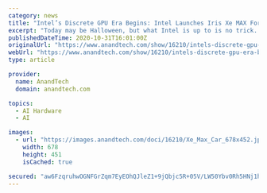 ```yaml
---
category: news
title: "Intel’s Discrete GPU Era Begins: Intel Launches Iris Xe MAX For Entry-Level Laptops"
excerpt: "Today may be Halloween, but what Intel is up to is no trick. Almost a year after showing off their alpha silicon, Intel’s first discrete GPU in over two decades has been released and is now shipping in OEM laptops."
publishedDateTime: 2020-10-31T16:01:00Z
originalUrl: "https://www.anandtech.com/show/16210/intels-discrete-gpu-era-begins-intel-launches-xe-max-for-entrylevel-laptops"
webUrl: "https://www.anandtech.com/show/16210/intels-discrete-gpu-era-begins-intel-launches-xe-max-for-entrylevel-laptops"
type: article

provider:
  name: AnandTech
  domain: anandtech.com

topics:
  - AI Hardware
  - AI

images:
  - url: "https://images.anandtech.com/doci/16210/Xe_Max_Car_678x452.jpg"
    width: 678
    height: 451
    isCached: true

secured: "aw6FzqruhwOGNFGrZqm7EyEOhQJleZ1+9jQbjc5R+05V/LW50Ybv0Rh5HNj1huIFdde/Y6FZRHmorBswujnOQx4SM8x2iR8hgTNZdp/0/OWFnW4Qfn3OnSb9yD8PonKl8Kr+JLS36t7nNUqF85NXor6F1yMLaabo6+iyKAUubFOHVqnN/xh8JHY/JHRHPGKDRPPmJOrL4/8jE9SH6VNoyz8FnSVVfjDJXxaOVzvDWQZoL6Y9ee2Y+2lsUp8k8JWm+sJi9LhVo4sYz1CEzknp+HiqsBku1FY1H7TRuMTDE1hq2T7NalBKi90uUC1oZHx5IbKLgpzdD7Zz/96xoA29h/6kautm+D/KC60gzyHmSao=;izifmf3/P3t5E1m/VQl1tQ=="
---
```


